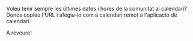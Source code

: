 Voleu tenir sempre les últimes dates i hores de la comunitat al calendari? Doncs copieu l'URL i afegiu-lo com a calendari remot a l'aplicació de calendari.

A reveure!
